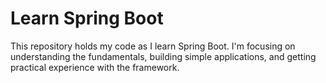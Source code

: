 # Learn Spring Boot

This repository holds my code as I learn Spring Boot. I'm focusing on understanding the fundamentals, building simple applications, and getting practical experience with the framework.
